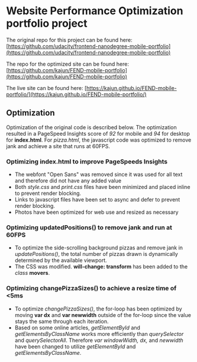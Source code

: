 # Website Performance Optimization portfolio project

The original repo for this project can be found here: [https://github.com/udacity/frontend-nanodegree-mobile-portfolio](https://github.com/udacity/frontend-nanodegree-mobile-portfolio)

The repo for the optimized site can be found here: [https://github.com/kajun/FEND-mobile-portfolio](https://github.com/kajun/FEND-mobile-portfolio)

The live site can be found here: [https://kajun.github.io/FEND-mobile-portfolio/](https://kajun.github.io/FEND-mobile-portfolio/)

## Optimization

Optimization of the original code is described below. The optimization resulted in a PageSpeed Insights score of *92* for mobile and *94* for desktop for **index.html**. For *pizza.html*, the javascript code was optimized to remove jank and achieve a site that runs at 60FPS.

### Optimizing **index.html** to improve PageSpeeds Insights
- The webfont "Open Sans" was removed since it was used for all text and therefore did not have any added value
- Both *style.css* and *print.css* files have been minimized and placed inline to prevent render blocking.
- Links to javascript files have been set to async and defer to prevent render blocking.
- Photos have been optimized for web use and resized as necessary


### Optimizing updatedPositions() to remove jank and run at 60FPS
- To optimize the side-scrolling background pizzas and remove jank in *updatePositions()*, the total number of pizzas drawn is dynamically determined by the available viewport.
- The CSS was modified. **will-change: transform** has been added to the *class* **movers**. 


### Optimizing changePizzaSizes() to achieve a resize time of <5ms
- To optimize *changePizzaSizes()*, the for-loop has been optimized by moving **var dx** and **var newwidth** outside of the for-loop since the value stays the same through each iteration. 
- Based on some online articles, *getElementById* and *getElementsByClassName* works more efficiently than *querySelector* and *querySelectorAll*. Therefore *var windowWidth, dx,* and *newwidth* have been changed to utilize *getElementById* and *getElementsByClassName*.
